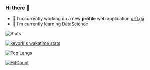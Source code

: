 ### Hi there 👋

<!--
**kevorkkeheian/kevorkkeheian** is a ✨ _special_ ✨ repository because its `README.md` (this file) appears on your GitHub profile.

Here are some ideas to get you started:
-->
- 🔭 I’m currently working on a new **profile** web application [prfl.ga](https://prfl.ga)
- 🌱 I’m currently learning DataScience
<!--
- 👯 I’m looking to collaborate on ...
- 🤔 I’m looking for help with ...
- 💬 Ask me about ...
- 📫 How to reach me: ...
- 😄 Pronouns: ...
- ⚡ Fun fact: ...
-->


![Stats](https://github-readme-stats.vercel.app/api?username=kevorkkeheian&show_icons=true)

[![kevork's wakatime stats](https://github-readme-stats.vercel.app/api/wakatime?username=kevorkkeheian)](https://github.com/kevorkkeheian/github-readme-stats)

[![Top Langs](https://github-readme-stats.vercel.app/api/top-langs/?username=kevorkkeheian&layout=compact)](https://github.com/kevorkkeheian/github-readme-stats)


[![HitCount](http://hits.dwyl.com/kevorkkeheian/kevorkkeheian.svg)](http://hits.dwyl.com/kevorkkeheian/kevorkkeheian)
